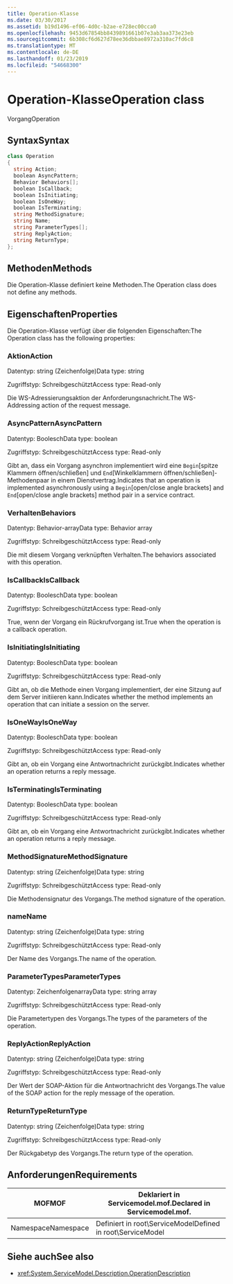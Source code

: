 ```yaml
---
title: Operation-Klasse
ms.date: 03/30/2017
ms.assetid: b19d1496-ef06-4d0c-b2ae-e728ec00cca0
ms.openlocfilehash: 9453d67854bb8439891661b07e3ab3aa373e23eb
ms.sourcegitcommit: 6b308cf6d627d78ee36dbbae8972a310ac7fd6c8
ms.translationtype: MT
ms.contentlocale: de-DE
ms.lasthandoff: 01/23/2019
ms.locfileid: "54668300"
---
```

# <a name="operation-class"></a><span data-ttu-id="5c2d7-102">Operation-Klasse</span><span class="sxs-lookup"><span data-stu-id="5c2d7-102">Operation class</span></span>
<span data-ttu-id="5c2d7-103">Vorgang</span><span class="sxs-lookup"><span data-stu-id="5c2d7-103">Operation</span></span>  
  
## <a name="syntax"></a><span data-ttu-id="5c2d7-104">Syntax</span><span class="sxs-lookup"><span data-stu-id="5c2d7-104">Syntax</span></span>  
  
```csharp
class Operation  
{  
  string Action;  
  boolean AsyncPattern;  
  Behavior Behaviors[];  
  boolean IsCallback;  
  boolean IsInitiating;  
  boolean IsOneWay;  
  boolean IsTerminating;  
  string MethodSignature;  
  string Name;  
  string ParameterTypes[];  
  string ReplyAction;  
  string ReturnType;  
};  
```  
  
## <a name="methods"></a><span data-ttu-id="5c2d7-105">Methoden</span><span class="sxs-lookup"><span data-stu-id="5c2d7-105">Methods</span></span>  
 <span data-ttu-id="5c2d7-106">Die Operation-Klasse definiert keine Methoden.</span><span class="sxs-lookup"><span data-stu-id="5c2d7-106">The Operation class does not define any methods.</span></span>  
  
## <a name="properties"></a><span data-ttu-id="5c2d7-107">Eigenschaften</span><span class="sxs-lookup"><span data-stu-id="5c2d7-107">Properties</span></span>  
 <span data-ttu-id="5c2d7-108">Die Operation-Klasse verfügt über die folgenden Eigenschaften:</span><span class="sxs-lookup"><span data-stu-id="5c2d7-108">The Operation class has the following properties:</span></span>  
  
### <a name="action"></a><span data-ttu-id="5c2d7-109">Aktion</span><span class="sxs-lookup"><span data-stu-id="5c2d7-109">Action</span></span>  
 <span data-ttu-id="5c2d7-110">Datentyp: string (Zeichenfolge)</span><span class="sxs-lookup"><span data-stu-id="5c2d7-110">Data type: string</span></span>  
  
 <span data-ttu-id="5c2d7-111">Zugriffstyp: Schreibgeschützt</span><span class="sxs-lookup"><span data-stu-id="5c2d7-111">Access type: Read-only</span></span>  
  
 <span data-ttu-id="5c2d7-112">Die WS-Adressierungsaktion der Anforderungsnachricht.</span><span class="sxs-lookup"><span data-stu-id="5c2d7-112">The WS-Addressing action of the request message.</span></span>  
  
### <a name="asyncpattern"></a><span data-ttu-id="5c2d7-113">AsyncPattern</span><span class="sxs-lookup"><span data-stu-id="5c2d7-113">AsyncPattern</span></span>  
 <span data-ttu-id="5c2d7-114">Datentyp: Boolesch</span><span class="sxs-lookup"><span data-stu-id="5c2d7-114">Data type: boolean</span></span>  
  
 <span data-ttu-id="5c2d7-115">Zugriffstyp: Schreibgeschützt</span><span class="sxs-lookup"><span data-stu-id="5c2d7-115">Access type: Read-only</span></span>  
  
 <span data-ttu-id="5c2d7-116">Gibt an, dass ein Vorgang asynchron implementiert wird eine `Begin`[spitze Klammern öffnen/schließen] und `End`[Winkelklammern öffnen/schließen]-Methodenpaar in einem Dienstvertrag.</span><span class="sxs-lookup"><span data-stu-id="5c2d7-116">Indicates that an operation is implemented asynchronously using a `Begin`[open/close angle brackets] and `End`[open/close angle brackets] method pair in a service contract.</span></span>  
  
### <a name="behaviors"></a><span data-ttu-id="5c2d7-117">Verhalten</span><span class="sxs-lookup"><span data-stu-id="5c2d7-117">Behaviors</span></span>  
 <span data-ttu-id="5c2d7-118">Datentyp: Behavior-array</span><span class="sxs-lookup"><span data-stu-id="5c2d7-118">Data type: Behavior array</span></span>  
  
 <span data-ttu-id="5c2d7-119">Zugriffstyp: Schreibgeschützt</span><span class="sxs-lookup"><span data-stu-id="5c2d7-119">Access type: Read-only</span></span>  
  
 <span data-ttu-id="5c2d7-120">Die mit diesem Vorgang verknüpften Verhalten.</span><span class="sxs-lookup"><span data-stu-id="5c2d7-120">The behaviors associated with this operation.</span></span>  
  
### <a name="iscallback"></a><span data-ttu-id="5c2d7-121">IsCallback</span><span class="sxs-lookup"><span data-stu-id="5c2d7-121">IsCallback</span></span>  
 <span data-ttu-id="5c2d7-122">Datentyp: Boolesch</span><span class="sxs-lookup"><span data-stu-id="5c2d7-122">Data type: boolean</span></span>  
  
 <span data-ttu-id="5c2d7-123">Zugriffstyp: Schreibgeschützt</span><span class="sxs-lookup"><span data-stu-id="5c2d7-123">Access type: Read-only</span></span>  
  
 <span data-ttu-id="5c2d7-124">True, wenn der Vorgang ein Rückrufvorgang ist.</span><span class="sxs-lookup"><span data-stu-id="5c2d7-124">True when the operation is a callback operation.</span></span>  
  
### <a name="isinitiating"></a><span data-ttu-id="5c2d7-125">IsInitiating</span><span class="sxs-lookup"><span data-stu-id="5c2d7-125">IsInitiating</span></span>  
 <span data-ttu-id="5c2d7-126">Datentyp: Boolesch</span><span class="sxs-lookup"><span data-stu-id="5c2d7-126">Data type: boolean</span></span>  
  
 <span data-ttu-id="5c2d7-127">Zugriffstyp: Schreibgeschützt</span><span class="sxs-lookup"><span data-stu-id="5c2d7-127">Access type: Read-only</span></span>  
  
 <span data-ttu-id="5c2d7-128">Gibt an, ob die Methode einen Vorgang implementiert, der eine Sitzung auf dem Server initiieren kann.</span><span class="sxs-lookup"><span data-stu-id="5c2d7-128">Indicates whether the method implements an operation that can initiate a session on the server.</span></span>  
  
### <a name="isoneway"></a><span data-ttu-id="5c2d7-129">IsOneWay</span><span class="sxs-lookup"><span data-stu-id="5c2d7-129">IsOneWay</span></span>  
 <span data-ttu-id="5c2d7-130">Datentyp: Boolesch</span><span class="sxs-lookup"><span data-stu-id="5c2d7-130">Data type: boolean</span></span>  
  
 <span data-ttu-id="5c2d7-131">Zugriffstyp: Schreibgeschützt</span><span class="sxs-lookup"><span data-stu-id="5c2d7-131">Access type: Read-only</span></span>  
  
 <span data-ttu-id="5c2d7-132">Gibt an, ob ein Vorgang eine Antwortnachricht zurückgibt.</span><span class="sxs-lookup"><span data-stu-id="5c2d7-132">Indicates whether an operation returns a reply message.</span></span>  
  
### <a name="isterminating"></a><span data-ttu-id="5c2d7-133">IsTerminating</span><span class="sxs-lookup"><span data-stu-id="5c2d7-133">IsTerminating</span></span>  
 <span data-ttu-id="5c2d7-134">Datentyp: Boolesch</span><span class="sxs-lookup"><span data-stu-id="5c2d7-134">Data type: boolean</span></span>  
  
 <span data-ttu-id="5c2d7-135">Zugriffstyp: Schreibgeschützt</span><span class="sxs-lookup"><span data-stu-id="5c2d7-135">Access type: Read-only</span></span>  
  
 <span data-ttu-id="5c2d7-136">Gibt an, ob ein Vorgang eine Antwortnachricht zurückgibt.</span><span class="sxs-lookup"><span data-stu-id="5c2d7-136">Indicates whether an operation returns a reply message.</span></span>  
  
### <a name="methodsignature"></a><span data-ttu-id="5c2d7-137">MethodSignature</span><span class="sxs-lookup"><span data-stu-id="5c2d7-137">MethodSignature</span></span>  
 <span data-ttu-id="5c2d7-138">Datentyp: string (Zeichenfolge)</span><span class="sxs-lookup"><span data-stu-id="5c2d7-138">Data type: string</span></span>  
  
 <span data-ttu-id="5c2d7-139">Zugriffstyp: Schreibgeschützt</span><span class="sxs-lookup"><span data-stu-id="5c2d7-139">Access type: Read-only</span></span>  
  
 <span data-ttu-id="5c2d7-140">Die Methodensignatur des Vorgangs.</span><span class="sxs-lookup"><span data-stu-id="5c2d7-140">The method signature of the operation.</span></span>  
  
### <a name="name"></a><span data-ttu-id="5c2d7-141">name</span><span class="sxs-lookup"><span data-stu-id="5c2d7-141">Name</span></span>  
 <span data-ttu-id="5c2d7-142">Datentyp: string (Zeichenfolge)</span><span class="sxs-lookup"><span data-stu-id="5c2d7-142">Data type: string</span></span>  
  
 <span data-ttu-id="5c2d7-143">Zugriffstyp: Schreibgeschützt</span><span class="sxs-lookup"><span data-stu-id="5c2d7-143">Access type: Read-only</span></span>  
  
 <span data-ttu-id="5c2d7-144">Der Name des Vorgangs.</span><span class="sxs-lookup"><span data-stu-id="5c2d7-144">The name of the operation.</span></span>  
  
### <a name="parametertypes"></a><span data-ttu-id="5c2d7-145">ParameterTypes</span><span class="sxs-lookup"><span data-stu-id="5c2d7-145">ParameterTypes</span></span>  
 <span data-ttu-id="5c2d7-146">Datentyp: Zeichenfolgenarray</span><span class="sxs-lookup"><span data-stu-id="5c2d7-146">Data type: string array</span></span>  
  
 <span data-ttu-id="5c2d7-147">Zugriffstyp: Schreibgeschützt</span><span class="sxs-lookup"><span data-stu-id="5c2d7-147">Access type: Read-only</span></span>  
  
 <span data-ttu-id="5c2d7-148">Die Parametertypen des Vorgangs.</span><span class="sxs-lookup"><span data-stu-id="5c2d7-148">The types of the parameters of the operation.</span></span>  
  
### <a name="replyaction"></a><span data-ttu-id="5c2d7-149">ReplyAction</span><span class="sxs-lookup"><span data-stu-id="5c2d7-149">ReplyAction</span></span>  
 <span data-ttu-id="5c2d7-150">Datentyp: string (Zeichenfolge)</span><span class="sxs-lookup"><span data-stu-id="5c2d7-150">Data type: string</span></span>  
  
 <span data-ttu-id="5c2d7-151">Zugriffstyp: Schreibgeschützt</span><span class="sxs-lookup"><span data-stu-id="5c2d7-151">Access type: Read-only</span></span>  
  
 <span data-ttu-id="5c2d7-152">Der Wert der SOAP-Aktion für die Antwortnachricht des Vorgangs.</span><span class="sxs-lookup"><span data-stu-id="5c2d7-152">The value of the SOAP action for the reply message of the operation.</span></span>  
  
### <a name="returntype"></a><span data-ttu-id="5c2d7-153">ReturnType</span><span class="sxs-lookup"><span data-stu-id="5c2d7-153">ReturnType</span></span>  
 <span data-ttu-id="5c2d7-154">Datentyp: string (Zeichenfolge)</span><span class="sxs-lookup"><span data-stu-id="5c2d7-154">Data type: string</span></span>  
  
 <span data-ttu-id="5c2d7-155">Zugriffstyp: Schreibgeschützt</span><span class="sxs-lookup"><span data-stu-id="5c2d7-155">Access type: Read-only</span></span>  
  
 <span data-ttu-id="5c2d7-156">Der Rückgabetyp des Vorgangs.</span><span class="sxs-lookup"><span data-stu-id="5c2d7-156">The return type of the operation.</span></span>  
  
## <a name="requirements"></a><span data-ttu-id="5c2d7-157">Anforderungen</span><span class="sxs-lookup"><span data-stu-id="5c2d7-157">Requirements</span></span>  
  
|<span data-ttu-id="5c2d7-158">MOF</span><span class="sxs-lookup"><span data-stu-id="5c2d7-158">MOF</span></span>|<span data-ttu-id="5c2d7-159">Deklariert in Servicemodel.mof.</span><span class="sxs-lookup"><span data-stu-id="5c2d7-159">Declared in Servicemodel.mof.</span></span>|  
|---------|-----------------------------------|  
|<span data-ttu-id="5c2d7-160">Namespace</span><span class="sxs-lookup"><span data-stu-id="5c2d7-160">Namespace</span></span>|<span data-ttu-id="5c2d7-161">Definiert in root\ServiceModel</span><span class="sxs-lookup"><span data-stu-id="5c2d7-161">Defined in root\ServiceModel</span></span>|  
  
## <a name="see-also"></a><span data-ttu-id="5c2d7-162">Siehe auch</span><span class="sxs-lookup"><span data-stu-id="5c2d7-162">See also</span></span>
- <xref:System.ServiceModel.Description.OperationDescription>
